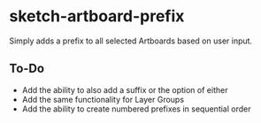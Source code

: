 # sketch-artboard-prefix
Simply adds a prefix to all selected Artboards based on user input.

## To-Do

* Add the ability to also add a suffix or the option of either
* Add the same functionality for Layer Groups
* Add the ability to create numbered prefixes in sequential order


